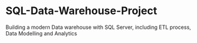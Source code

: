 # SQL-Data-Warehouse-Project
Building a modern Data warehouse with SQL Server, including ETL process, Data Modelling and Analytics
